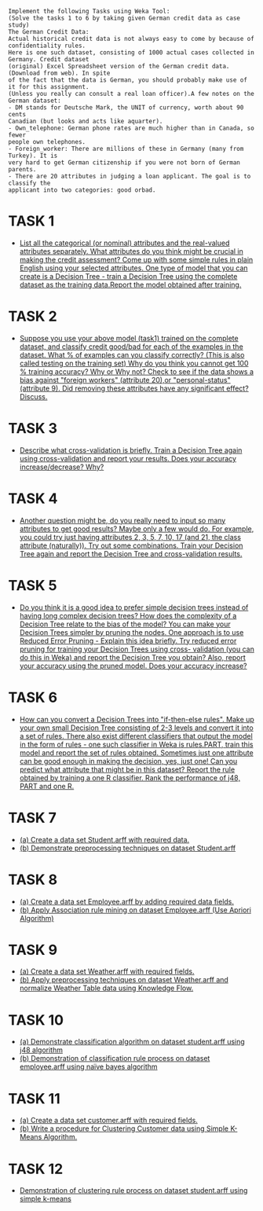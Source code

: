 ```
Implement the following Tasks using Weka Tool:
(Solve the tasks 1 to 6 by taking given German credit data as case study)
The German Credit Data:
Actual historical credit data is not always easy to come by because of confidentiality rules. 
Here is one such dataset, consisting of 1000 actual cases collected in Germany. Credit dataset 
(original) Excel Spreadsheet version of the German credit data. (Download from web). In spite 
of the fact that the data is German, you should probably make use of it for this assignment. 
(Unless you really can consult a real loan officer).A few notes on the German dataset:
- DM stands for Deutsche Mark, the UNIT of currency, worth about 90 cents 
Canadian (but looks and acts like aquarter).
- Own_telephone: German phone rates are much higher than in Canada, so fewer 
people own telephones.
- Foreign_worker: There are millions of these in Germany (many from Turkey). It is 
very hard to get German citizenship if you were not born of German parents.
- There are 20 attributes in judging a loan applicant. The goal is to classify the 
applicant into two categories: good orbad.
```
# TASK 1
- [List all the categorical (or nominal) attributes and the real-valued attributes separately. What attributes do you think might be crucial in making the credit assessment? Come up with some simple rules in plain English using your selected attributes. One type of model that you can create is a Decision Tree - train a Decision Tree using the complete dataset as the training data.Report the model obtained after training.](https://github.com/prabhasg03/Task-Codes/tree/Data-Warehousing-and-Data-Mining/DWDM/Task%201)
# TASK 2
- [Suppose you use your above model (task1) trained on the complete dataset, and classify credit good/bad for each of the examples in the dataset. What % of examples can you classify correctly? (This is also called testing on the training set) Why do you think you cannot get 100 % training accuracy? Why or Why not? Check to see if the data shows a bias against "foreign workers" (attribute 20),or "personal-status"(attribute 9). Did removing these attributes have any significant effect? Discuss.](https://github.com/prabhasg03/Task-Codes/tree/Data-Warehousing-and-Data-Mining/DWDM/Task%202)
# TASK 3
- [Describe what cross-validation is briefly. Train a Decision Tree again using cross-validation and report your results. Does your accuracy increase/decrease? Why?](https://github.com/prabhasg03/Task-Codes/tree/Data-Warehousing-and-Data-Mining/DWDM/Task%203)
# TASK 4
- [Another question might be, do you really need to input so many attributes to get good results? Maybe only a few would do. For example, you could try just having attributes 2, 3, 5, 7, 10, 17 (and 21, the class attribute (naturally)). Try out some combinations. Train your Decision Tree again and report the Decision Tree and cross-validation results.](https://github.com/prabhasg03/Task-Codes/tree/Data-Warehousing-and-Data-Mining/DWDM/Task%204)
# TASK 5
- [Do you think it is a good idea to prefer simple decision trees instead of having long complex decision trees? How does the complexity of a Decision Tree relate to the bias of the model? You can make your Decision Trees simpler by pruning the nodes. One approach is to use Reduced Error Pruning - Explain this idea briefly. Try reduced error pruning for training your Decision Trees using cross- validation (you can do this in Weka) and report the Decision Tree you obtain? Also, report your accuracy using the pruned model. Does your accuracy increase?](https://github.com/prabhasg03/Task-Codes/tree/Data-Warehousing-and-Data-Mining/DWDM/Task%205)
# TASK 6
- [How can you convert a Decision Trees into "if-then-else rules". Make up your own small Decision Tree consisting of 2-3 levels and convert it into a set of rules. There also exist different 
classifiers that output the model in the form of rules - one such classifier in Weka is rules.PART, train this model and report the set of rules obtained. Sometimes just one attribute can 
be good enough in making the decision, yes, just one! Can you predict what attribute that might  be in this dataset? Report the rule obtained by training a one R classifier. Rank the performance 
of j48, PART and one R.](https://github.com/prabhasg03/Task-Codes/tree/Data-Warehousing-and-Data-Mining/DWDM/Task%207)
# TASK 7
 - [(a) Create a data set Student.arff with required data.](https://github.com/prabhasg03/Task-Codes/tree/Data-Warehousing-and-Data-Mining/DWDM/Task%207/7a)
 - [(b) Demonstrate preprocessing techniques on dataset Student.arff](https://github.com/prabhasg03/Task-Codes/tree/Data-Warehousing-and-Data-Mining/DWDM/Task%207/7b)
# TASK 8
- [(a) Create a data set Employee.arff by adding required data fields.](https://github.com/prabhasg03/Task-Codes/tree/Data-Warehousing-and-Data-Mining/DWDM/Task%208/8a)
- [(b) Apply Association rule mining on dataset Employee.arff (Use Apriori Algorithm)](https://github.com/prabhasg03/Task-Codes/tree/Data-Warehousing-and-Data-Mining/DWDM/Task%208/8b)
# TASK 9
- [(a) Create a data set Weather.arff with required fields.](https://github.com/prabhasg03/Task-Codes/tree/Data-Warehousing-and-Data-Mining/DWDM/Task%209/9a)
- [(b) Apply preprocessing techniques on dataset Weather.arff and normalize Weather Table data using Knowledge Flow.](https://github.com/prabhasg03/Task-Codes/tree/Data-Warehousing-and-Data-Mining/DWDM/Task%209/9b)
# TASK 10
- [(a) Demonstrate classification algorithm on dataset student.arff using j48 algorithm](https://github.com/prabhasg03/Task-Codes/tree/Data-Warehousing-and-Data-Mining/DWDM/Task%2010/10a)
- [(b) Demonstration of classification rule process on dataset employee.arff using naïve bayes algorithm](https://github.com/prabhasg03/Task-Codes/tree/Data-Warehousing-and-Data-Mining/DWDM/Task%2010/10b)
# TASK 11
- [(a) Create a data set customer.arff with required fields.](https://github.com/prabhasg03/Task-Codes/tree/Data-Warehousing-and-Data-Mining/DWDM/Task%2011/11a)
- [(b) Write a procedure for Clustering Customer data using Simple K-Means Algorithm.](https://github.com/prabhasg03/Task-Codes/tree/Data-Warehousing-and-Data-Mining/DWDM/Task%2011/11b)
# TASK 12
- [Demonstration of clustering rule process on dataset student.arff using simple k-means](https://github.com/prabhasg03/Task-Codes/tree/Data-Warehousing-and-Data-Mining/DWDM/Task%2012)
